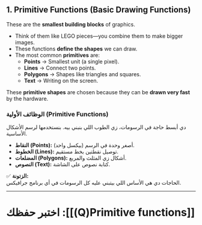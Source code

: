 
## **1. Primitive Functions (Basic Drawing Functions)**

These are the **smallest building blocks** of graphics.

- Think of them like LEGO pieces—you combine them to make bigger images.
- These functions **define the shapes** we can draw.
- The most common **primitives** are:
    - **Points** → Smallest unit (a single pixel).
    - **Lines** → Connect two points.
    - **Polygons** → Shapes like triangles and squares.
    - **Text** → Writing on the screen.

These **primitive shapes** are chosen because they can be **drawn very fast** by the hardware.

### **الوظائف الأولية (Primitive Functions)**

دي أبسط حاجة في الرسومات، زي الطوب اللي بنبني بيه. بنستخدمها لرسم الأشكال الأساسية.

- **النقاط (Points):** أصغر وحدة في الرسم (بيكسل واحد).
- **الخطوط (Lines):** توصيل نقطتين بخط مستقيم.
- **المضلعات (Polygons):** أشكال زي المثلث والمربع.
- **النصوص (Text):** كتابة نصوص على الشاشة.

✅ **الزتونة:**  
الحاجات دي هي الأساس اللي بيتبني عليه كل الرسومات في أي برنامج جرافيكس.

---
# اختبر حفظك :[[(Q)Primitive functions]]